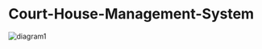 # Court-House-Management-System

![diagram1](https://github.com/user-attachments/assets/87e48ff8-d91a-4ea7-8425-059895f703ee)
